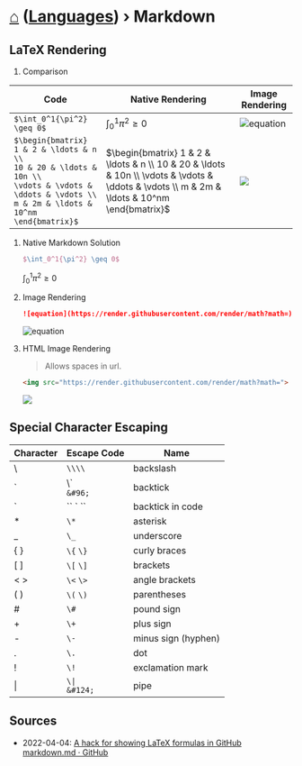 # [⌂](../README.md) ([Languages](../README.md#languages-encodings)) › **Markdown**

## LaTeX Rendering

1. Comparison

| Code                                                                                                                                                                              | Native Rendering                                                                                                                             | Image Rendering                                                                                                                                                                                                                      |
| --------------------------------------------------------------------------------------------------------------------------------------------------------------------------------- | -------------------------------------------------------------------------------------------------------------------------------------------- | ------------------------------------------------------------------------------------------------------------------------------------------------------------------------------------------------------------------------------------ |
| `$\int_0^1{\pi^2} \geq 0$`                                                                                                                                                        | $\int_0^1{\pi^2} \geq 0$                                                                                                                     | ![equation](https://render.githubusercontent.com/render/math?math=\int_0^1{\pi^2}\geq{}0)                                                                                                                                            |
| `$\begin{bmatrix}` <br> `1 & 2 & \ldots & n \\` <br> `10 & 20 & \ldots & 10n \\` <br> `\vdots & \vdots & \ddots & \vdots \\` <br> `m & 2m & \ldots & 10^nm` <br> `\end{bmatrix}$` | $\begin{bmatrix} 1 & 2 & \ldots & n \\ 10 & 20 & \ldots & 10n \\ \vdots & \vdots & \ddots & \vdots \\ m & 2m & \ldots & 10^nm \end{bmatrix}$ | <img src="https://render.githubusercontent.com/render/math?math=\begin{bmatrix} 1 %26 2 %26 \ldots %26 n \\ 10 %26 20 %26 \ldots %26 10n \\ \vdots %26 \vdots %26 \ddots %26 \vdots \\ m %26 2m %26 \ldots %26 10^nm \end{bmatrix}"> |

1. Native Markdown Solution

    ```latex
    $\int_0^1{\pi^2} \geq 0$
    ```

    $\int_0^1{\pi^2} \geq 0$

1. Image Rendering

    ```markdown
    ![equation](https://render.githubusercontent.com/render/math?math=)                                                                                                                                           
    ```

    ![equation](https://render.githubusercontent.com/render/math?math=\int_0^1{\pi^2}\geq{}0)                                                                                                                                           


2. HTML Image Rendering

    > Allows spaces in url.

    ```html
    <img src="https://render.githubusercontent.com/render/math?math=">
    ```

    <img src="https://render.githubusercontent.com/render/math?math=\int_0^1{\pi^2} \geq 0">

## Special Character Escaping

| Character | Escape Code                 | Name                |
| --------- | --------------------------- | ------------------- |
| \         | `\\\\`                      | backslash           |
| &#96;     | \\&#96; <br> `&#96;`        | backtick            |
| &#96;     | &#96;&#96; &#96; &#96;&#96; | backtick in code    |
| \*        | `\*`                        | asterisk            |
| \_        | `\_`                        | underscore          |
| \{ \}     | `\{` `\}`                   | curly braces        |
| \[ \]     | `\[` `\]`                   | brackets            |
| \< \>     | `\<` `\>`                   | angle brackets      |
| \( \)     | `\(` `\)`                   | parentheses         |
| \#        | `\#`                        | pound sign          |
| \+        | `\+`                        | plus sign           |
| \-        | `\-`                        | minus sign (hyphen) |
| \.        | `\.`                        | dot                 |
| \!        | `\!`                        | exclamation mark    |
| \|        | `\\|` <br> `&#124;`         | pipe                |

## Sources

- 2022-04-04: [A hack for showing LaTeX formulas in GitHub markdown.md · GitHub](https://gist.github.com/a-rodin/fef3f543412d6e1ec5b6cf55bf197d7b)